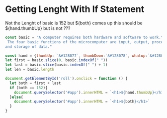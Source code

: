 # Getting Lenght With If Statement
Not the Lenght of basic is 152 but ${both} comes up this should be ${hand.thumbUp} but is not ???
```js
const basic = "A computer requires both hardware and software to work.\
 The four basic functions of the microcomputer are input, output, processing,\
and storage of data."

const hand = {thumbUp: `&#128077`, thumbDown:`&#128078`, whatup:`&#128074`}
let first = basic.slice(0, basic.indexOf(" "))
let last = basic.slice(basic.indexOf(" ") + 1)
let len = basic.length

document.getElementById('roll').onclick = function () {
  let both = first + last
  if (both == 152){
    document.querySelector('#app').innerHTML = `<h1>${hand.thumbUp}</h1>`
  }else{
    document.querySelector('#app').innerHTML = `<h1>${both}</h1>`
  }
}
```
